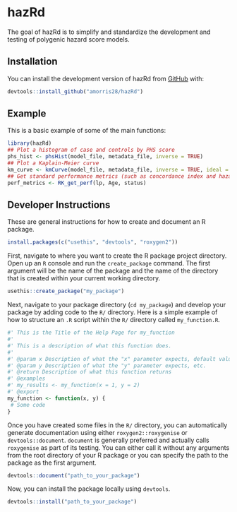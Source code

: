 
# hazRd

The goal of hazRd is to simplify and standardize the development and testing of polygenic hazard score models.

## Installation

You can install the development version of hazRd from [GitHub](https://github.com/) with:

``` r
devtools::install_github("amorris28/hazRd")
```

## Example

This is a basic example of some of the main functions:

``` r
library(hazRd)
## Plot a histogram of case and controls by PHS score
phs_hist <- phsHist(model_file, metadata_file, inverse = TRUE)
## Plot a Kaplain-Meier curve
km_curve <- kmCurve(model_file, metadata_file, inverse = TRUE, ideal = FALSE)
## Get standard performance metrics (such as concordance index and hazard ratio)
perf_metrics <- RK_get_perf(lp, Age, status)
```

## Developer Instructions

These are general instructions for how to create and document an R package.

``` r
install.packages(c("usethis", "devtools", "roxygen2"))
```

First, navigate to where you want to create the R package project directory. Open up an `R` console and run the `create_package` command. The first argument will be the name of the package and the name of the directory that is created within your current working directory.

``` r
usethis::create_package("my_package")
```

Next, navigate to your package directory (`cd my_package`) and develop your package by adding code to the `R/` directory. Here is a simple example of how to structure an `.R` script within the `R/` directory called `my_function.R`.

``` r
#' This is the Title of the Help Page for my_function
#'
#' This is a description of what this function does.
#'
#' @param x Description of what the "x" parameter expects, default value, whether it is optional
#' @param y Description of what the "y" parameter expects, etc.
#' @return Description of what this function returns
#' @examples
#' my_results <- my_function(x = 1, y = 2)
#' @export
my_function <- function(x, y) {
 # Some code
}
```

Once you have created some files in the `R/` directory, you can automatically generate documentation using either `roxygen2::roxygenise` or `devtools::document`. `document` is generally preferred and actually calls `roxygenise` as part of its testing. You can either call it without any arguments from the root directory of your R package or you can specify the path to the package as the first argument.

``` r
devtools::document("path_to_your_package")
```

Now, you can install the package locally using `devtools`.

``` r
devtools::install("path_to_your_package")
```

